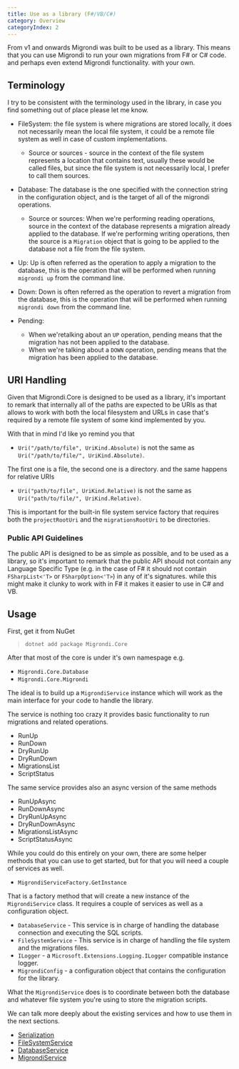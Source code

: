 ```yaml
---
title: Use as a library (F#/VB/C#)
category: Overview
categoryIndex: 2
---
```


From v1 and onwards Migrondi was built to be used as a library. This means that you can use Migrondi to run your own migrations from F# or C# code. and perhaps even extend Migrondi functionality. with your own.

## Terminology

I try to be consistent with the terminology used in the library, in case you find something out of place please let me know.

- FileSystem: the file system is where migrations are stored locally, it does not necessarily mean the local file system, it could be a remote file system as well in case of custom implementations.

  - Source or sources - source in the context of the file system represents a location that contains text, usually these would be called files, but since the file system is not necessarily local, I prefer to call them sources.

- Database: The database is the one specified with the connection string in the configuration object, and is the target of all of the migrondi operations.

  - Source or sources: When we're performing reading operations, source in the context of the database represents a migration already applied to the database. If we're performing writing operations, then the source is a `Migration` object that is going to be applied to the database not a file from the file system.

- Up: Up is often referred as the operation to apply a migration to the database, this is the operation that will be performed when running `migrondi up` from the command line.

- Down: Down is often referred as the operation to revert a migration from the database, this is the operation that will be performed when running `migrondi down` from the command line.

- Pending:
  - When we'retalking about an `UP` operation, pending means that the migration has not been applied to the database.
  - When we're talking about a `DOWN` operation, pending means that the migration has been applied to the database.

## URI Handling

Given that Migrondi.Core is designed to be used as a library, it's important to remark that internally all of the paths are expected to be URIs as that allows to work with both the local filesystem and URLs in case that's required by a remote file system of some kind implemented by you.

With that in mind I'd like yo remind you that

- `Uri("/path/to/file", UriKind.Absolute)` is not the same as `Uri("/path/to/file/", UriKind.Absolute)`.

The first one is a file, the second one is a directory. and the same happens for relative URIs

- `Uri("path/to/file", UriKind.Relative)` is not the same as `Uri("path/to/file/", UriKind.Relative)`.

This is important for the built-in file system service factory that requires both the `projectRootUri` and the `migrationsRootUri` to be directories.

### Public API Guidelines

The public API is designed to be as simple as possible, and to be used as a library, so it's important to remark that the public API should not contain any Language Specific Type (e.g. in the case of F# it should not contain `FSharpList<'T>` or `FSharpOption<'T>`) in any of it's signatures. while this might make it clunky to work with in F# it makes it easier to use in C# and VB.

## Usage

First, get it from NuGet

> `dotnet add package Migrondi.Core`

After that most of the core is under it's own namespage e.g.

- `Migrondi.Core.Database`
- `Migrondi.Core.Migrondi`

The ideal is to build up a `MigrondiService` instance which will work as the main interface for your code to handle the library.

The service is nothing too crazy it provides basic functionality to run migrations and related operations.

- RunUp
- RunDown
- DryRunUp
- DryRunDown
- MigrationsList
- ScriptStatus

The same service provides also an async version of the same methods

- RunUpAsync
- RunDownAsync
- DryRunUpAsync
- DryRunDownAsync
- MigrationsListAsync
- ScriptStatusAsync

While you could do this entirely on your own, there are some helper methods that you can use to get started, but for that you will need a couple of services as well.

- `MigrondiServiceFactory.GetInstance`

That is a factory method that will create a new instance of the `MigrondiService` class.
It requires a couple of services as well as a configuration object.

- `DatabaseService` - This service is in charge of handling the database connection and executing the SQL scripts.
- `FileSystemService` - This service is in charge of handling the file system and the migrations files.
- `ILogger` - a `Microsoft.Extensions.Logging.ILogger` compatible instance logger.
- `MigrondiConfig` - a configuration object that contains the configuration for the library.

What the `MigrondiService` does is to coordinate between both the database and whatever file system you're using to store the migration scripts.

We can talk more deeply about the existing services and how to use them in the next sections.

- [Serialization](./services/serialization.md)
- [FileSystemService](./services/filesystem.md)
- [DatabaseService](./services/database.md)
- [MigrondiService](./services/migrondi.md)
